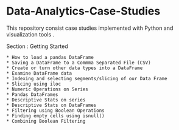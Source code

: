 # Data-Analytics-Case-Studies
This repository consist case studies implemented with Python and visualization tools .

Section : Getting Started

 
    * How to load a pandas DataFrame
    * Saving a DataFrame to a Commma Separated File (CSV)
    * Create or turn other data types into a DataFrame
    * Examine DataFrame data
    * Indexing and selecting segments/slicing of our Data Frame
    * Slicing using iloc
    * Numeric Operations on Series
    * Pandas DataFrames
    * Descriptive Stats on series
    * Descriptive Stats on DataFrames
    * Filtering using Boolean Operations
    * Finding empty cells using isnull()
    * Combining Boolean Filtering
